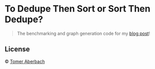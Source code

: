 # To Dedupe Then Sort or Sort Then Dedupe?

> The benchmarking and graph generation code for my
> [blog post](https://tomeraberba.ch/to-dedupe-then-sort-or-sort-then-dedupe)!

## License

© [Tomer Aberbach](https://github.com/TomerAberbach)
